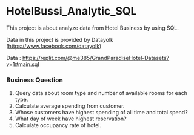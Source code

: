 # HotelBussi_Analytic_SQL

This project is about analyze data from Hotel Business by using SQL.

Data in this project is provided by Datayolk (https://www.facebook.com/datayolk)

Data : https://replit.com/@me385/GrandParadiseHotel-Datasets?v=1#main.sql

<h3>Business Question</h3>

1. Query data about room type and number of available rooms for each type.
2. Calculate average spending from customer.
3. Whose customers have highest spending of all time and total spend?
4. What day of week have highest reservation?
5. Calculate occupancy rate of hotel.
